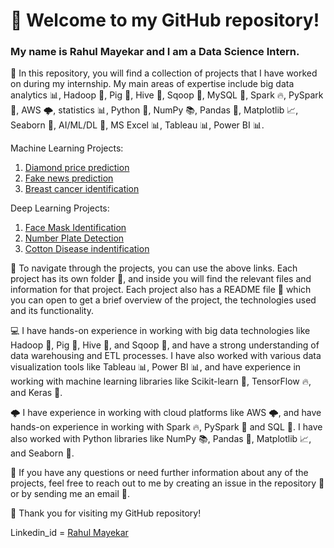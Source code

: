 # 🚀 Welcome to my GitHub repository! 
### My name is Rahul Mayekar and I am a Data Science Intern.

📂 In this repository, you will find a collection of projects that I have worked on during my internship. My main areas of expertise include big data analytics 📊, Hadoop 🐝, Pig 🐷, Hive 🐝, Sqoop 🚪, MySQL 💾, Spark 🔥, PySpark 🐍, AWS 🌩, statistics 📊, Python 🐍, NumPy 📚, Pandas 🐼, Matplotlib 📈, Seaborn 🌊, AI/ML/DL 🤖, MS Excel 📊, Tableau 📊, Power BI 📊.

Machine Learning Projects:

1. [Diamond price prediction](https://github.com/rahulm2782/ML_projects/tree/main/Diamond_price_prediction)
2. [Fake news prediction](https://github.com/rahulm2782/ML_projects/tree/main/fake_news_prediction)
3. [Breast cancer identification](https://github.com/rahulm2782/ML_projects/tree/main/Breast_cancer_data)

Deep Learning Projects:
1. [Face Mask Identification](https://github.com/rahulm2782/DL_projects/blob/main/Mask_detection/mask-vs-no-mask.ipynb)
2. [Number Plate Detection](https://github.com/rahulm2782/DL_projects/blob/main/Number_plate_detection/Number_plate_detection.ipynb)
3. [Cotton Disease indentification](https://github.com/rahulm2782/DL_projects/blob/main/Cotton_disease_prediction/cotton_disease_predict.ipynb)

🧭 To navigate through the projects, you can use the above links. Each project has its own folder 📂, and inside you will find the relevant files and information for that project. Each project also has a README file 📝 which you can open to get a brief overview of the project, the technologies used and its functionality.

💻 I have hands-on experience in working with big data technologies like Hadoop 🐝, Pig 🐷, Hive 🐝, and Sqoop 🚪, and have a strong understanding of data warehousing and ETL processes. I have also worked with various data visualization tools like Tableau 📊, Power BI 📊, and have experience in working with machine learning libraries like Scikit-learn 🤖, TensorFlow 🔥, and Keras 🤖.

🌩 I have experience in working with cloud platforms like AWS 🌩, and have hands-on experience in working with Spark 🔥, PySpark 🐍 and SQL 💾. I have also worked with Python libraries like NumPy 📚, Pandas 🐼, Matplotlib 📈, and Seaborn 🌊.

💬 If you have any questions or need further information about any of the projects, feel free to reach out to me by creating an issue in the repository 💬 or by sending me an email 📧.

🙏 Thank you for visiting my GitHub repository!

Linkedin_id = [Rahul Mayekar](https://www.linkedin.com/in/rahul-mayekar-028459171/)



